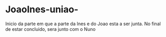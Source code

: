 # JoaoInes-uniao-
Inicio da parte em que a parte da Ines e do Joao esta a ser junta.
No final de estar concluido, sera junto com o Nuno
